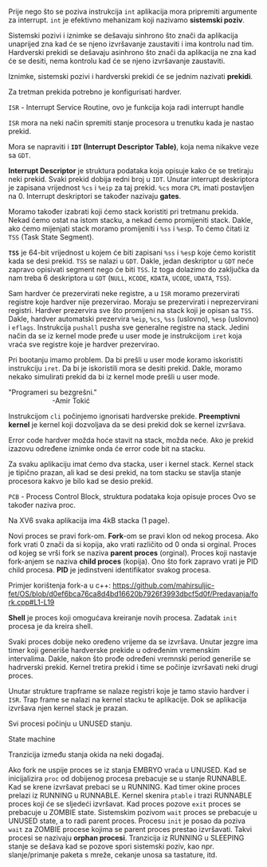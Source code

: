 Prije nego što se poziva instrukcija `int` aplikacija mora pripremiti argumente za interrupt.
`int` je efektivno mehanizam koji nazivamo **sistemski poziv**.

Sistemski pozivi i iznimke se dešavaju sinhrono što znači da aplikacija unaprijed zna kad će se njeno izvršavanje zaustaviti i ima kontrolu nad tim.
Hardverski prekidi se dešavaju asinhrono što znači da aplikacija ne zna kad će se desiti, nema kontrolu kad će se njeno izvršavanje zaustaviti.

Iznimke, sistemski pozivi i hardverski prekidi će se jednim nazivati **prekidi**.

Za tretman prekida potrebno je konfigurisati hardver.

`ISR` - Interrupt Service Routine, ovo je funkcija koja radi interrupt handle

`ISR` mora na neki način spremiti stanje procesora u trenutku kada je nastao prekid.

Mora se napraviti i **`IDT` (Interrupt Descriptor Table)**, koja nema nikakve veze sa `GDT`.

**Interrupt Descriptor** je struktura podataka koja opisuje kako će se tretiraju neki prekid.
Svaki prekid dobija redni broj u `IDT`.
Unutar interrupt deskriptora je zapisana vrijednost `%cs` i `%eip` za taj prekid.
`%cs` mora `CPL` imati postavljen na 0.
Interrupt deskriptori se također nazivaju **gates**.

Moramo također izabrati koji ćemo stack koristiti pri tretmanu prekida.
Nekad ćemo ostat na istom stacku, a nekad ćemo promijeniti stack.
Dakle, ako ćemo mijenjati stack moramo promijeniti i `%ss` i `%es`p.
To ćemo čitati iz `TSS` (Task State Segment).

**`TSS`** je 64-bit vrijednost u kojem će biti zapisani `%ss` i `%es`p koje ćemo koristit kada se desi prekid.
`TSS` se nalazi u `GDT`.
Dakle, jedan deskriptor u `GDT` neće zapravo opisivati segment nego će biti `TSS`.
Iz toga dolazimo do zaključka da nam treba 6 deskriptora u `GDT` (`NULL`, `KCODE`, `KDATA`, `UCODE`, `UDATA`, `TSS`).

Sam hardver će prezervirati neke registre, a u `ISR` moramo prezervirati registre koje hardver nije prezervirao.
Moraju se prezervirati i neprezervirani registri.
Hardver prezervira sve što promijeni na stack koji je opisan sa `TSS`.
Dakle, hardver automatski prezervira `%eip`, `%cs`, `%ss` (uslovno), `%esp` (uslovno) i `eflags`.
Instrukcija `pushall` pusha sve generalne registre na stack.
Jedini način da se iz kernel mode pređe u user mode je instrukcijom `iret` koja vraća sve registre koje je hardver prezervirao.

Pri bootanju imamo problem.
Da bi prešli u user mode koramo iskoristiti instrukciju `iret`.
Da bi je iskoristili mora se desiti prekid.
Dakle, moramo nekako simulirati prekid da bi iz kernel mode prešli u user mode.

"Programeri su bezgrešni."\
&emsp;&emsp;&emsp;&emsp;&emsp;&emsp;&nbsp;-Amir Tokić

Instrukcijom `cli` počinjemo ignorisati hardverske prekide.
**Preemptivni kernel** je kernel koji dozvoljava da se desi prekid dok se kernel izvršava.

Error code hardver možda hoće stavit na stack, možda neće.
Ako je prekid izazovu određene iznimke onda će error code bit na stacku.

Za svaku aplikaciju imat ćemo dva stacka, user i kernel stack.
Kernel stack je tipično prazan, ali kad se desi prekid, na tom stacku se stavlja stanje procesora kakvo je bilo kad se desio prekid.

`PCB` - Process Control Block, struktura podataka koja opisuje proces
Ovo se također naziva proc.

Na XV6 svaka aplikacija ima 4kB stacka (1 page).

Novi proces se pravi fork-om.
**Fork**-om se pravi klon od nekog procesa.
Ako fork vrati 0 znači da si kopija, ako vrati različito od 0 onda si orginal.
Proces od kojeg se vrši fork se naziva **parent proces** (orginal).
Proces koji nastavje fork-anjem se naziva **child proces** (kopija).
Ono što fork zapravo vrati je PID child procesa.
**PID** je jedinstveni identifikator svakog procesa.

Primjer korištenja fork-a u c++:
https://github.com/mahirsuljic-fet/OS/blob/d0ef6bca76ca8d4bd16620b7926f3993dbcf5d0f/Predavanja/fork.cpp#L1-L19

**Shell** je proces koji omogućava kreiranje novih procesa.
Zadatak `init` procesa je da kreira shell.

Svaki proces dobije neko oređeno vrijeme da se izvršava.
Unutar jezgre ima timer koji generiše hardverske prekide u određenim vremenskim intervalima.
Dakle, nakon što prođe određeni vremnski period generiše se hadrverski prekid.
Kernel tretira prekid i time se počinje izvršavati neki drugi proces.

Unutar strukture trapframe se nalaze registri koje je tamo stavio hardver i `ISR`.
Trap frame se nalazi na kernel stacku te aplikacije.
Dok se aplikacija izvršava njen kernel stack je prazan.

Svi procesi počinju u UNUSED stanju.

State machine

Tranzicija između stanja okida na neki događaj.

Ako fork ne uspije proces se iz stanja EMBRYO vraća u UNUSED.
Kad se inicijalizira `proc` od dobijenog procesa prebacuje se u stanje RUNNABLE.
Kad se krene izvršavat prebaci se u RUNNING.
Kad timer okine proces prelazi iz RUNNING u RUNNABLE.
Kernel skenira `ptable` i trazi RUNNABLE proces koji će se sljedeći izvršavat.
Kad proces pozove `exit` proces se prebacuje u ZOMBIE state.
Sistemskim pozivom `wait` proces se prebacuje u UNUSED state, a to radi parent proces.
Procesu `init` je posao da poziva `wait` za ZOMBIE procese kojima se parent proces prestao izvršavati.
Takvi procesi se nazivaju **orphan procesi**.
Tranzicija iz RUNNING u SLEEPING stanje se dešava kad se pozove spori sistemski poziv, kao npr. slanje/primanje paketa s mreže, cekanje unosa sa tastature, itd.
